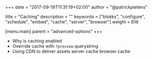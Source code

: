 +++
date            = "2017-09-19T11:31:19+02:00"
author          = "@patrickpietens"

title           = "Caching"
description     = ""
keywords        = ["blokks", "configure", "schedule", "embed", "cache", "server", "browser"]
weight          = 616

[menu.main]
parent          = "advanced-options"
+++

  - Why is caching enabled
  - Override cache with `?preview` querystring
  - Using CDN to deliver assets
  server cache
  browser cache